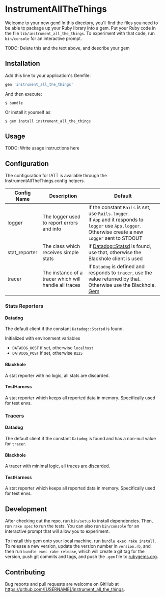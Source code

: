 # InstrumentAllTheThings

Welcome to your new gem! In this directory, you'll find the files you need to be able to package up your Ruby library into a gem. Put your Ruby code in the file `lib/instrument_all_the_things`. To experiment with that code, run `bin/console` for an interactive prompt.

TODO: Delete this and the text above, and describe your gem

## Installation

Add this line to your application's Gemfile:

```ruby
gem 'instrument_all_the_things'
```

And then execute:

    $ bundle

Or install it yourself as:

    $ gem install instrument_all_the_things

## Usage

TODO: Write usage instructions here


## Configuration
The configuration for IATT is available through the InstrumentAllTheThings.config helpers.

| Config Name   | Description                                           | Default
| -----------   | -----------                                           | -------
| logger        | The logger used to report errors and info             | If the constant `Rails` is set, use `Rails.logger`. <br>If `App` and it responds to `logger` use `App.logger`. Otherwise create a new `Logger` sent to STDOUT
| stat_reporter | The class which receives simple stats                 | If [Datadog::Statsd](https://github.com/DataDog/dogstatsd-ruby) is found, use that, otherwise the Blackhole client is used
| tracer        | The instance of a tracer which will handle all traces | If `Datadog` is defined and responds to `tracer`, use the value returned by that. Otherwise use the Blackhole. [Gem](https://github.com/DataDog/dd-trace-rb/blob/master/docs/GettingStarted.md)


### Stats Reporters
#### Datadog
The default client if the constant `Datadog::Statsd` is found.

Initialized with environment variables
* `DATADOG_HOST` if set, otherwise `localhost`
* `DATADOG_POST` if set, otherwise `8125`

#### Blackhole
A stat reporter with no logic, all stats are discarded.

#### TestHarness
A stat reporter which keeps all reported data in memory. Specifically used for test envs.

### Tracers
#### Datadog
The default client if the constant `Datadog` is found and has a non-null value for `tracer`.

#### Blackhole
A tracer with minimal logic, all traces are discarded.

#### TestHarness
A stat reporter which keeps all reported data in memory. Specifically used for test envs.

## Development

After checking out the repo, run `bin/setup` to install dependencies. Then, run `rake spec` to run the tests. You can also run `bin/console` for an interactive prompt that will allow you to experiment.

To install this gem onto your local machine, run `bundle exec rake install`. To release a new version, update the version number in `version.rb`, and then run `bundle exec rake release`, which will create a git tag for the version, push git commits and tags, and push the `.gem` file to [rubygems.org](https://rubygems.org).

## Contributing

Bug reports and pull requests are welcome on GitHub at https://github.com/[USERNAME]/instrument_all_the_things.
